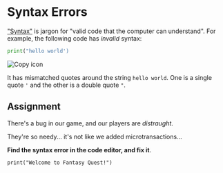 # Syntax Errors

["Syntax"](https://en.wikipedia.org/wiki/Syntax_\(programming_languages\)) is jargon for "valid code that the computer can understand". For example, the following code has _invalid_ syntax:

```py
print("hello world')
```

![Copy icon](/img/copy_icon.svg)

It has mismatched quotes around the string `hello world`. One is a single quote `'` and the other is a double quote `"`.

## Assignment

There's a bug in our game, and our players are _distraught_.

They're so needy... it's not like we added microtransactions...

**Find the syntax error in the code editor, and fix it**.


```
print("Welcome to Fantasy Quest!")
```
